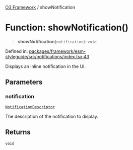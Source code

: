 [O3 Framework](../API.md) / showNotification

# Function: showNotification()

> **showNotification**(`notification`): `void`

Defined in: [packages/framework/esm-styleguide/src/notifications/index.tsx:43](https://github.com/habeshabro/openmrs-esm-core/blob/main/packages/framework/esm-styleguide/src/notifications/index.tsx#L43)

Displays an inline notification in the UI.

## Parameters

### notification

[`NotificationDescriptor`](../interfaces/NotificationDescriptor.md)

The description of the notification to display.

## Returns

`void`
